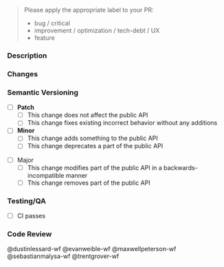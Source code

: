 > Please apply the appropriate label to your PR:
> - bug / critical
> - improvement / optimization / tech-debt / UX
> - feature

### Description



### Changes



### Semantic Versioning

- [ ] **Patch**
  - [ ] This change does not affect the public API
  - [ ] This change fixes existing incorrect behavior without any additions
- [ ] **Minor**
  - [ ] This change adds something to the public API
  - [ ] This change deprecates a part of the public API
* [ ] Major
  - [ ] This change modifies part of the public API in a backwards-incompatible manner
  - [ ] This change removes part of the public API

### Testing/QA

- [ ] CI passes

### Code Review

@dustinlessard-wf
@evanweible-wf
@maxwellpeterson-wf
@sebastianmalysa-wf
@trentgrover-wf

